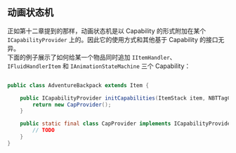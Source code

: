 ## 动画状态机

正如第十二章提到的那样，动画状态机是以 Capability 的形式附加在某个 `ICapabilityProvider` 上的。因此它的使用方式和其他基于 Capability 的接口无异。  
下面的例子展示了如何给某一个物品同时追加 `IItemHandler`、`IFluidHandlerItem` 和 `IAnimationStateMachine` 三个 Capability：

```java

public class AdventureBackpack extends Item {

    public ICapabilityProvider initCapabilities(ItemStack item, NBTTagCompound data) {
        return new CapProvider();
    }

    public static final class CapProvider implements ICapabilityProvider {
        // TODO
    }    
}

```
